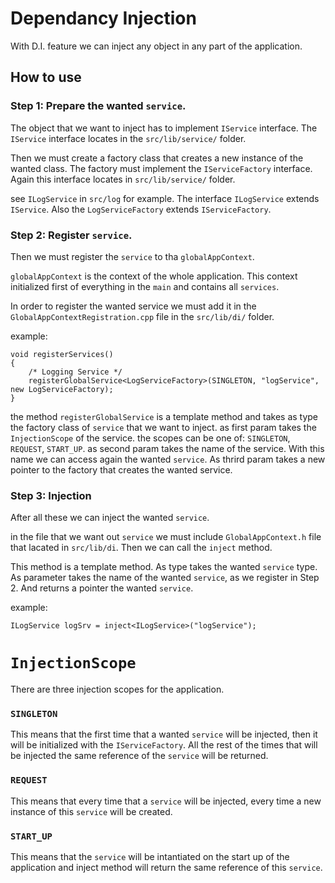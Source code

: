 # Dependancy Injection

With D.I. feature we can inject any object in any part of the application.

## How to use

### Step 1: Prepare the wanted `service`.

The object that we want to inject has to implement `IService` interface.
The `IService` interface locates in the `src/lib/service/` folder.

Then we must create a factory class that creates a new instance of the 
wanted class. The factory must implement the `IServiceFactory` interface. 
Again this interface locates in `src/lib/service/` folder.

see `ILogService` in `src/log` for example. 
The interface `ILogService` extends `IService`. 
Also the `LogServiceFactory` extends `IServiceFactory`.

### Step 2: Register `service`.

Then we must register the `service` to tha `globalAppContext`.

`globalAppContext` is the context of the whole application. This context
initialized first of everything in the `main` and contains all `services`.

In order to register the wanted service we must add it in the 
`GlobalAppContextRegistration.cpp` file in the `src/lib/di/` folder.

example:
```
void registerServices()
{
	/* Logging Service */
	registerGlobalService<LogServiceFactory>(SINGLETON, "logService", new LogServiceFactory);
}

```

the method `registerGlobalService` is a template method and takes as type 
the factory class of `service` that we want to inject.
as first param takes the `InjectionScope` of the service.
the scopes can be one of: `SINGLETON`, `REQUEST`, `START_UP`.
as second param takes the name of the service. With this name we can 
access again the wanted `service`. 
As thrird param takes a new pointer to the factory that creates 
the wanted service.

### Step 3: Injection

After all these we can inject the wanted `service`.

in the file that we want out `service` we must include `GlobalAppContext.h` 
file that lacated in `src/lib/di`. 
Then we can call the `inject` method.

This method is a template method. As type takes the wanted `service` type.
As parameter takes the name of the wanted `service`, as we register in Step 2.
And returns a pointer the wanted `service`.

example:
```
ILogService logSrv = inject<ILogService>("logService");
```


# `InjectionScope`

There are three injection scopes for the application.

### `SINGLETON`
This means that the first time that a wanted `service` will be injected,
then it will be initialized with the `IServiceFactory`. All the rest
of the times that will be injected the same reference of the `service`
will be returned.

### `REQUEST`
This means that every time that a `service` will be injected,
every time a new instance of this `service` will be created.

### `START_UP`
This means that the `service` will be intantiated on the start up of the 
application and inject method will return the same reference of this `service`.